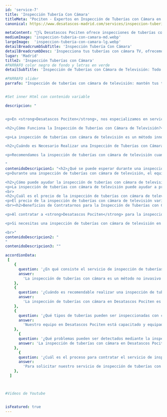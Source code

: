 ```yaml
---
id: 'service-7'
title: 'Inspección Tubería Con Cámara'
titleMeta: "Pociten - Expertos en Inspección de Tuberías con Cámara en Madrid"
canonical: https://www.desatascos-madrid.com/services/inspeccion-tuberia-con-camara

metaContent: "🎥🔍 Desatascos Pociten ofrece inspecciones de tuberías con cámara en Madrid. Detectamos y solucionamos problemas de manera eficiente. ☎️ Llámanos al 647 376 782."
mediumImage: 'inspeccion-tuberia-con-camara-md.webp'
largeImage:  'inspeccion-tuberia-con-camara-lg.webp'
detailBreadcrumbSubTitle: 'Inspección Tubería Con Cámara'
detailBreadcrumbDesc: 'Inspecciona tus tuberías con cámara TV, ofrecemos los mejores precios.'
lugar: 'Madrid'
title2: 'Inspección Tuberías con Cámara'
#PARRAFO color negro de fondo y letras en verde
detailSubTitle: 'Inspección de Tuberías con Cámara de Televisión: Todo lo que Necesitas Saber'

#PARRAFO slider
parrafo: "Inspección de tuberías con cámara de televisión: mantén tus tuberías en buen estado con Desatascos Pociten"


#Set inner Html con contenido variable

descripcion: "


<p>En <strong>Desatascos Pociten</strong>, nos especializamos en servicios de inspección de tuberías con cámara de televisión en Madrid. Con más de 25 años de experiencia, entendemos la importancia de mantener las tuberías de tu hogar o negocio en buen estado y cómo una inspección profesional puede prevenir futuros problemas y ahorrar dinero a largo plazo. 🏠💰</p>

<h2>¿Cómo Funciona la Inspección de Tuberías con Cámara de Televisión?</h2>

<p>La inspección de tuberías con cámara de televisión es un método innovador que permite visualizar el interior de las tuberías en tiempo real. Nuestro equipo utiliza cámaras de alta definición y equipos especializados para detectar cualquier problema, como obstrucciones, fugas, roturas y corrosión. 📹🔧</p>

<h2>¿Cuándo es Necesario Realizar una Inspección de Tuberías con Cámara de Televisión?</h2>

<p>Recomendamos la inspección de tuberías con cámara de televisión cuando se presentan problemas recurrentes de drenaje, malos olores o para prevenir futuros problemas. Este método es esencial para determinar la causa de obstrucciones recurrentes en las tuberías. 🚿👃</p>

"
contenidoDescripcion1: "<h2>¿Qué se puede esperar durante una inspección de tuberías con cámara de televisión?</h2>
<p>Durante una inspección de tuberías con cámara de televisión, el equipo de Desatascos Pociten trabajará para identificar cualquier problema dentro de las tuberías, como obstrucciones, fugas, roturas, corrosión, entre otros. Nuestros profesionales también pueden identificar problemas potenciales, como tuberías dañadas o que necesitan ser reemplazadas en un futuro cercano. En caso de encontrar un problema, el equipo de Desatascos Pociten elaborará un plan de acción para solucionarlo.</p>

<h2>¿Cómo puede ayudar la inspección de tuberías con cámara de televisión a prevenir problemas futuros?</h2>
<p>La inspección de tuberías con cámara de televisión puede ayudar a prevenir problemas futuros identificando problemas potenciales antes de que se conviertan en emergencias costosas. Además, nuestros profesionales te proporcionarán recomendaciones para el mantenimiento de las tuberías, como la limpieza regular y el uso de productos de limpieza seguros para evitar la acumulación de desechos.</p>
<br>
<h2>¿Cuál es el precio de la inspección de tuberías con cámara de televisión?</h2>
<p>El precio de la inspección de tuberías con cámara de televisión varía según la ubicación, el tamaño de las tuberías y la complejidad del trabajo. En Desatascos Pociten, ofrecemos precios competitivos y transparentes, y nos aseguramos de proporcionar un presupuesto detallado antes de comenzar cualquier trabajo.</p>
<br><h2>Beneficios de Contratarnos para la Inspección de Tuberías con Cámara de Televisión</h2>

<p>Al contratar a <strong>Desatascos Pociten</strong> para la inspección de tuberías con cámara de televisión, te beneficias de nuestra experiencia y equipo especializado. Detectamos y solucionamos problemas de manera eficiente, ahorrándote dinero a largo plazo y previniendo futuros problemas. Además, ofrecemos precios competitivos y transparentes. 💪💲</p>

<p>Si necesitas una inspección de tuberías con cámara de televisión en Madrid, no dudes en <strong>contactarnos</strong> al <a href='tel://+34915771949'>647 376 782</a>. Estamos disponibles las 24 horas del día para atender tus necesidades. 🕒📞</p>

<br>"
contenidoDescripcion2: "
"
contenidoDescripcion3: ""

accordionData:
 [
    {
      question: '¿En qué consiste el servicio de inspección de tuberías con cámara en Desatascos Pociten?',
      answer:
        'La inspección de tuberías con cámara es un método no invasivo que utilizamos en Desatascos Pociten para evaluar el estado y las condiciones internas de las tuberías y sistemas de drenaje. Utilizamos cámaras de alta resolución montadas en equipos especializados para navegar por las tuberías y obtener imágenes detalladas de su interior, lo que nos permite identificar problemas y planificar soluciones adecuadas.',
    },
    {
      question: '¿Cuándo es recomendable realizar una inspección de tuberías con cámara en Desatascos Pociten?',
      answer:
        'La inspección de tuberías con cámara en Desatascos Pociten es recomendable en diversas situaciones, como cuando se sospecha de una obstrucción persistente, se requiere localizar la causa de malos olores, se necesita evaluar el estado de las tuberías antes de una compra de inmueble o se desea realizar un mantenimiento preventivo para evitar futuros problemas.',
    },
    {
      question: '¿Qué tipos de tuberías pueden ser inspeccionadas con cámaras en Desatascos Pociten?',
      answer:
        'Nuestro equipo en Desatascos Pociten está capacitado y equipado para realizar inspecciones con cámaras en una amplia variedad de tuberías, tanto en instalaciones residenciales como comerciales e industriales. Podemos inspeccionar tuberías de PVC, hormigón, hierro fundido, acero, entre otros materiales, así como sistemas de alcantarillado y drenaje pluvial.',
    },
      {
      question: '¿Qué problemas pueden ser detectados mediante la inspección de tuberías con cámara en Desatascos Pociten?',
      answer: 'La inspección de tuberías con cámara en Desatascos Pociten nos permite identificar una amplia gama de problemas, como obstrucciones, raíces intrusivas, acumulación de sedimentos, grietas, fugas, desplazamientos, corrosión y otros signos de desgaste o daño en las tuberías y sistemas de drenaje.'
    },
      {
      question: '¿Cuál es el proceso para contratar el servicio de inspección de tuberías con cámara en Desatascos Pociten?',
      answer:
        'Para solicitar nuestro servicio de inspección de tuberías con cámara, puede ponerse en contacto con nuestro equipo de atención al cliente a través de nuestro teléfono, correo electrónico o formulario de contacto en nuestra página web. Estaremos encantados de brindarle más información sobre el proceso y programar una cita para llevar a cabo la inspección en su propiedad.',
    },
  ]



#Videos de Youtube


isFeatured: true
---
```

